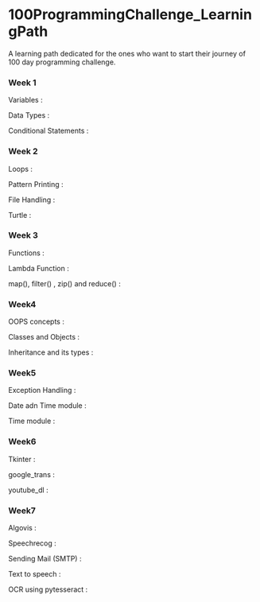 # 100ProgrammingChallenge_LearningPath

A learning path dedicated for the ones who want to start their journey of 100 day programming challenge.

### Week 1

Variables :

Data Types :

Conditional Statements :

### Week 2

Loops :

Pattern Printing :

File Handling :

Turtle : 

### Week 3

Functions :

Lambda Function :

map(), filter() , zip() and reduce() :

### Week4

OOPS concepts :

Classes and Objects :

Inheritance and its types :

### Week5

Exception Handling :

Date adn Time module :

Time module :

### Week6

Tkinter :

google_trans :

youtube_dl :

### Week7

Algovis :

Speechrecog :

Sending Mail (SMTP) :

Text to speech :

OCR using pytesseract :

